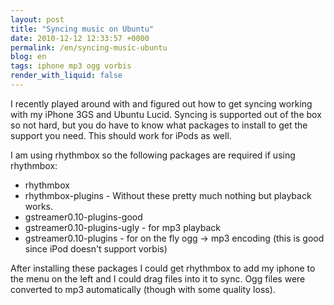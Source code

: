 ```yaml
---
layout: post
title: "Syncing music on Ubuntu"
date: 2010-12-12 12:33:57 +0000
permalink: /en/syncing-music-ubuntu
blog: en
tags: iphone mp3 ogg vorbis
render_with_liquid: false
---
```


<!-- textlint-disable rousseau -->

I recently played around with and figured out how to get syncing working
with my iPhone 3GS and Ubuntu Lucid. Syncing is supported out of the box
so not hard, but you do have to know what packages to install to get the
support you need. This should work for iPods as well.

I am using rhythmbox so the following packages are required if using
rhythmbox:

- rhythmbox
- rhythmbox-plugins - Without these pretty much nothing but playback
  works.
- gstreamer0.10-plugins-good
- gstreamer0.10-plugins-ugly - for mp3 playback
- gstreamer0.10-plugins - for on the fly ogg -\> mp3 encoding (this is
  good since iPod doesn't support vorbis)

After installing these packages I could get rhythmbox to add my iphone
to the menu on the left and I could drag files into it to sync. Ogg
files were converted to mp3 automatically (though with some quality
loss).

<!-- textlint-enable rousseau -->

